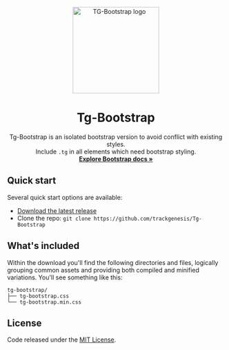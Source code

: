 <!-- ## Tg-Bootstrap -->

<p align="center">
  <a href="https://trackgenesis.github.io/tg-bootstrap/">
    <img src="https://raw.githubusercontent.com/trackgenesis/Tg-Bootstrap/main/assets/TG-Bootstrap.png" alt="TG-Bootstrap logo" width="200" height="200">
  </a>
</p>

<h1 align="center">Tg-Bootstrap</h1>

<p align="center">
  Tg-Bootstrap is an isolated bootstrap version to avoid conflict with existing styles.
  <br>
  Include <code>.tg</code> in all elements which need bootstrap styling.
  <br>
  <a href="https://getbootstrap.com/docs/5.1/"><strong>Explore Bootstrap docs »</strong></a>
</p>


## Quick start

Several quick start options are available:

- [Download the latest release](https://github.com/trackgenesis/Tg-Bootstrap/archive/v5.1.0.zip)
- Clone the repo: `git clone https://github.com/trackgenesis/Tg-Bootstrap`


## What's included

Within the download you'll find the following directories and files, logically grouping common assets and providing both compiled and minified variations. You'll see something like this:

```text
tg-bootstrap/
├── tg-bootstrap.css
└── tg-bootstrap.min.css

```

## License

Code released under the [MIT License](https://github.com/trackgenesis/Tg-Bootstrap/blob/main/LICENSE).
